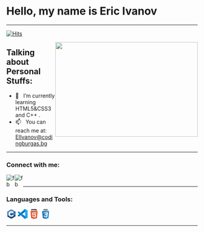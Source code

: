 # Hello, my name is Eric Ivanov
<hr>

[![Hits](https://hits.seeyoufarm.com/api/count/incr/badge.svg?url=https%3A%2F%2Fgithub.com%2Fkvatev98&count_bg=%2379C83D&title_bg=%23555555&icon=nucleo.svg&icon_color=%23F7F7F7&title=Visitors&edge_flat=false)](https://hits.seeyoufarm.com)

<img align="right" height="250" width="375" alt="" src="https://cdn.dribbble.com/users/330915/screenshots/3587000/10_coding_dribbble.gif" href />

## Talking about Personal Stuffs:

- 🚀 &nbsp; I’m currently learning HTML5&CSS3 and C++ .
- 📫 &nbsp; You can reach me at: EIIvanov@codingburgas.bg



<hr>

### Connect with me:


<a href ="https://www.instagram.com/_eriicc_16/" ><img align="left" alt="fb" width="22px" src="https://cdn.jsdelivr.net/npm/simple-icons@v3/icons/instagram.svg" /><a/>
<a href ="https://www.facebook.com/eric.ivanov/" ><img align="left" alt="fb" width="22px" src="https://cdn.jsdelivr.net/npm/simple-icons@v3/icons/facebook.svg" /><a/>


<br>
<hr>

### Languages and Tools:

<code><img alt="CPP" width="26px" src="https://raw.githubusercontent.com/github/explore/80688e429a7d4ef2fca1e82350fe8e3517d3494d/topics/cpp/cpp.png" ></code>
<code><img alt="Visual Studio Code" width="26px" src="https://raw.githubusercontent.com/github/explore/80688e429a7d4ef2fca1e82350fe8e3517d3494d/topics/visual-studio-code/visual-studio-code.png"></code>
<code><img alt="HTML5" width="26px" src="https://raw.githubusercontent.com/github/explore/80688e429a7d4ef2fca1e82350fe8e3517d3494d/topics/html/html.png" ></code>
<code><img alt="CSS3" width="26px" src="https://raw.githubusercontent.com/github/explore/80688e429a7d4ef2fca1e82350fe8e3517d3494d/topics/css/css.png" ></code>

<hr>
